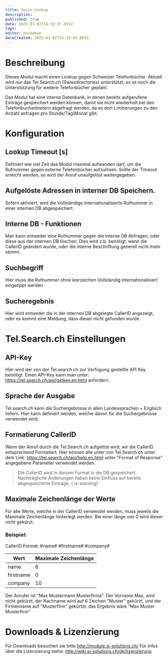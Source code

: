 ```yaml
---
title: Swiss-Lookup
description: 
published: true
date: 2023-01-02T14:32:37.691Z
tags: 
editor: markdown
dateCreated: 2023-01-02T14:18:05.809Z
---
```


# Beschreibung
Dieses Modul macht einen Lookup gegen Schweizer Telefonbücher. Aktuell wird nur das Tel.Search.ch (Swissdirectories) unterstützt, es ist noch die Unterstützung für weitere Telefonbücher geplant.

Das Modul hat eine interne Datenbank, in denen bereits aufgerufene Einträge gespeichert werden können, damit sie nicht wiederholt bei den Telefonbuchanbietern abgefragt werden, da es dort Limitierungen zu den Anzahl anfragen pro Stunde/Tag/Monat gibt.

# Konfiguration



## Lookup Timeout \[s\]
Definiert wie viel Zeit das Modul maximal aufwenden darf, um die Rufnummer gegen externe Telefonbücher aufzulösen. Sollte der Timeout erreicht werden, so wird der Anruf unaufgelöst weitergegeben.

## Aufgelöste Adressen in interner DB Speichern.
Sofern aktiviert, wird die Vollständige internationalisierte Rufnummer in einer internen DB abgespeichert.

## Interne DB - Funktionen
Man kann entweder eine Rufnummer gegen die interne DB Abfragen, oder diese aus der internen DB löschen. Dies wird z.b. benötigt, wenn die CallerID geändert wurde, oder die interne Beschriftung generell nicht mehr stimmt.

## Suchbegriff
Hier muss die Rufnummer ohne leerzeichen Vollständig internationalisiert eingetippt werden.

## Sucheregebnis
Hier wird entweder die in der internen DB abgelegte CallerID angezeigt, oder es kommt eine Meldung, dass dieser nicht gefunden wurde.

# Tel.Search<span></span>.ch Einstellungen

## API-Key
Hier wird der von der Tel.search<span></span>.ch zur Verfügung gestellte API Key benötigt.
Einen API-Key kann man unter: https://tel.search.ch/api/getkey.en.html anfordern.

## Sprache der Ausgabe
Tel.search.<span></span>ch kann die Suchergebnisse in allen Landessprachen + Englisch liefern. Hier kann definiert werden, welche davon für die Suchergebnisse verwendet wird.

## Formatierung CallerID
Wenn der Anruf durch die Tel.Search.<span></span>ch aufgelöst wird, wir die CallerID entsprechend Formatiert. Hier können alle unter von Tel.Search.ch unter dem Link: https://tel.search.ch/api/help.en.html unter "Format of Response" angegebene Parameter verwendet werden.

> Die CallerID wird in diesem Format in die DB gespeichert. Nachträgliche Änderungen haben keine Einfluss auf bereits abgespeicherte Einträge. 
{.is-warning}

## Maximale Zeichenlänge der Werte
Für alle Werte, welche in der CallerID verwendet werden, muss jeweils die Maximale Zeichenlänge hinterlegt werden. Bei einer länge von 0 wird dieser nicht gekürzt.

### Beispiel:
CallerID Format: #name# #firstname# #company#

| Wert | Maximale Zeichenlänge|
|---|---|
| name | 6 |
| firstname | 0 |
| company | 10 |

Der Anrufer ist "Max Mustermann Musterfirma".
Der Vorname Max, wird nicht gekürzt, der Nachname wird auf 6 Zeichen "Muster" gekürzt, und der Firmenname auf "Musterfirm" gekürtzt. das Ergebnis wäre "Max Muster Musterfirm"

# Downloads & Lizenzierung
Für Downloads besuchen sie bitte http://module.si-solutions.ch/
Für Infos über die Lizenzierung siehe: http://wiki.si-solutions.ch/de/lizenzierung